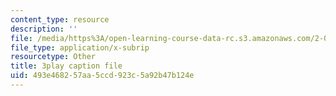 ```yaml
---
content_type: resource
description: ''
file: /media/https%3A/open-learning-course-data-rc.s3.amazonaws.com/2-003sc-engineering-dynamics-fall-2011/493e468257aa5ccd923c5a92b47b124e_ZNVvYg1FOPk.vtt
file_type: application/x-subrip
resourcetype: Other
title: 3play caption file
uid: 493e4682-57aa-5ccd-923c-5a92b47b124e
---
```

